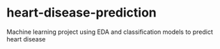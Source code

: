 # heart-disease-prediction
Machine learning project using EDA and classification models to predict heart disease

